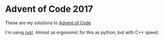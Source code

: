 # Advent of Code 2017

These are my solutions to [Advent of Code](https://adventofcode.com/2017)

I'm using [rust](https://www.rust-lang.org/). Almost as ergonomic for this as python, but with C++ speed.
